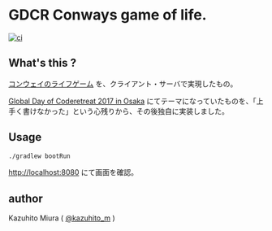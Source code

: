 GDCR Conways game of life.
==========================

[![ci](https://github.com/Remote-Pairpro/gdcr-conways-game-of-life/actions/workflows/ci.yml/badge.svg)](https://github.com/Remote-Pairpro/gdcr-conways-game-of-life/actions/workflows/ci.yml)

## What's this ?

[コンウェイのライフゲーム](https://ja.wikipedia.org/wiki/%E3%83%A9%E3%82%A4%E3%83%95%E3%82%B2%E3%83%BC%E3%83%A0)
を、クライアント・サーバで実現したもの。

[Global Day of Coderetreat 2017 in Osaka](https://connpass.com/event/68170/)
にてテーマになっていたものを、「上手く書けなかった」という心残りから、その後独自に実装しました。

## Usage

```bash
./gradlew bootRun
```

<http://localhost:8080> にて画面を確認。

## author

Kazuhito Miura ( [@kazuhito_m](https://twitter.com/kazuhito_m "kazuhito_m on Twitter") )
